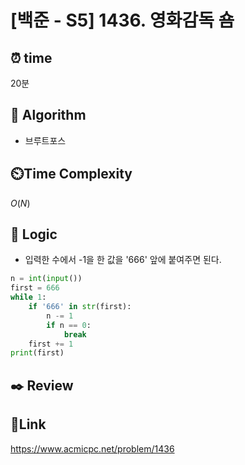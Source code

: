 # [백준 - S5] 1436. 영화감독 숌

## ⏰ **time**

20분

## :pushpin: **Algorithm**
- 브루트포스

## ⏲️**Time Complexity**

$O(N)$

## :round_pushpin: **Logic**
- 입력한 수에서 -1을 한 값을 '666' 앞에 붙여주면 된다.

```python
n = int(input())
first = 666
while 1:
    if '666' in str(first):
        n -= 1
        if n == 0:
            break
    first += 1
print(first)
```
## :black_nib: **Review**


## 📡**Link**
https://www.acmicpc.net/problem/1436
